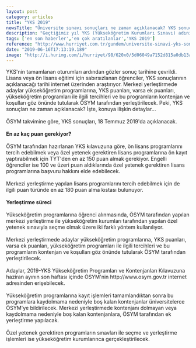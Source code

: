 ```yaml
---
layout: post
category: articles
title: "YKS 2019"
newsTitle: "Üniversite sınavı sonuçları ne zaman açıklanacak? YKS sonuç açıklama tarihi ne zaman? "
description: "Geçtiğimiz yıl YKS (Yükseköğretim Kurumları Sınavı) adını alan üniversite sınavının oturumları devam ediyor ancak sonuç heyecanı şimdiden başladı. İstedikleri bölüme yerleşip yerleşemeyeceklerini merak eden öğrenciler, üniversite sınavının sonuç tarihini internet üzerinden araştırıyor. Peki, YKS 2019 (Üniversite Sınavı) sonuçları ne zaman açıklanacak? "
tags: ['en son haberler','en çok aratılanlar','YKS 2019']
reference: "http://www.hurriyet.com.tr/gundem/universite-sinavi-yks-sonuclari-ne-zaman-aciklanacak-41245632"
date: "2019-06-16T17:13:19.189"
image: "http://i.hurimg.com/i/hurriyet/98/620x0/5d06049a7152d815a0db13aa.jpg"
---
```


<p>YKS'nin tamamlanan oturumları ardından g&ouml;zler sonu&ccedil; tarihine &ccedil;evrildi. Lisans veya &ouml;n lisans eğitimi i&ccedil;in sabırsızlanan &ouml;ğrenciler, YKS sonu&ccedil;larının a&ccedil;ıklanacağı tarihi internet &uuml;zerinden araştırıyor. Merkezi yerleştirmede adaylar y&uuml;ksek&ouml;ğretim programlarına, YKS puanları, varsa ek puanları, y&uuml;ksek&ouml;ğretim programları ile ilgili tercihleri ve bu programların kontenjan ve koşulları g&ouml;z &ouml;n&uuml;nde tutularak &Ouml;SYM tarafından yerleştirilecek. Peki, YKS sonu&ccedil;ları ne zaman a&ccedil;ıklanacak? İşte, konuya ilişkin detaylar...&nbsp;<br><br>&Ouml;SYM takvimine g&ouml;re, YKS sonu&ccedil;ları, 18 Temmuz 2019'da a&ccedil;ıklanacak.<br><br><strong>En az ka&ccedil; puan gerekiyor?</strong><br><br>&Ouml;SYM tarafından hazırlanan YKS kılavuzuna g&ouml;re, &ouml;n lisans programlarını tercih edebilmek veya &ouml;zel yetenek gerektiren lisans programlarına &ouml;n kayıt yaptırabilmek i&ccedil;in TYT'den en az 150 puan almak gerekiyor. Engelli &ouml;ğrenciler ise 100 ve &uuml;zeri puan aldıklarında &ouml;zel yetenek gerektiren lisans programlarına başvuru hakkını elde edebilecek.<br><br>Merkezi yerleştirme yapılan lisans programlarını tercih edebilmek i&ccedil;in de ilgili puan t&uuml;r&uuml;nde en az 180 puan alma kıstası bulunuyor.<br><br><strong>Yerleştirme s&uuml;reci</strong><br><br>Y&uuml;ksek&ouml;ğretim programlarına &ouml;ğrenci alınmasında, &Ouml;SYM tarafından yapılan merkezi yerleştirme ile y&uuml;ksek&ouml;ğretim kurumları tarafından yapılan &ouml;zel yetenek sınavıyla se&ccedil;me olmak &uuml;zere iki farklı y&ouml;ntem kullanılıyor.<br><br>Merkezi yerleştirmede adaylar y&uuml;ksek&ouml;ğretim programlarına, YKS puanları, varsa ek puanları, y&uuml;ksek&ouml;ğretim programları ile ilgili tercihleri ve bu programların kontenjan ve koşulları g&ouml;z &ouml;n&uuml;nde tutularak &Ouml;SYM tarafından yerleştirilecek.<br><br>Adaylar, 2019-YKS Y&uuml;ksek&ouml;ğretim Programları ve Kontenjanları Kılavuzuna haziran ayının son haftası i&ccedil;inde &Ouml;SYM'nin http://www.osym.gov.tr internet adresinden erişebilecek.<br><br>Y&uuml;ksek&ouml;ğretim programlarına kayıt işlemleri tamamlandıktan sonra bu programlara kaydolmama nedeniyle boş kalan kontenjanlar &uuml;niversitelerce &Ouml;SYM'ye bildirilecek. Merkezi yerleştirmede kontenjanı dolmayan veya kaydolmama nedeniyle boş kalan kontenjanlara, &Ouml;SYM tarafından ek yerleştirme yapılacak.<br><br>&Ouml;zel yetenek gerektiren programların sınavları ile se&ccedil;me ve yerleştirme işlemleri ise y&uuml;ksek&ouml;ğretim kurumlarınca ger&ccedil;ekleştirilecek.</p>
<p>&nbsp;</p>